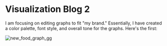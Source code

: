 # Visualization Blog 2


I am focusing on editing graphs to fit "my brand." Essentially, I have created a color palette, font style, and overall tone for the graphs. Here's the first:


![new_food_graph_gg](https://user-images.githubusercontent.com/114178058/204648270-c8272d57-0764-486b-8f75-97c270e59e85.png)
